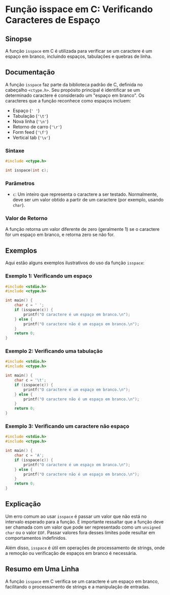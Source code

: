 <!--
Meta Description: # Função isspace em C: Verificando Caracteres de Espaço ## Sinopse A função `isspace` em C é utilizada para verificar se um caractere é um espaço em b...
Meta Keywords: espaço, caractere, isspace, branco, função
-->

# Função isspace em C: Verificando Caracteres de Espaço

## Sinopse
A função `isspace` em C é utilizada para verificar se um caractere é um espaço em branco, incluindo espaços, tabulações e quebras de linha.

## Documentação
A função `isspace` faz parte da biblioteca padrão de C, definida no cabeçalho `<ctype.h>`. Seu propósito principal é identificar se um determinado caractere é considerado um "espaço em branco". Os caracteres que a função reconhece como espaços incluem:

- Espaço (`' '`)
- Tabulação (`'\t'`)
- Nova linha (`'\n'`)
- Retorno de carro (`'\r'`)
- Form feed (`'\f'`)
- Vertical tab (`'\v'`)

### Sintaxe
```c
#include <ctype.h>

int isspace(int c);
```

### Parâmetros
- `c`: Um inteiro que representa o caractere a ser testado. Normalmente, deve ser um valor obtido a partir de um caractere (por exemplo, usando `char`).

### Valor de Retorno
A função retorna um valor diferente de zero (geralmente 1) se o caractere for um espaço em branco, e retorna zero se não for.

## Exemplos
Aqui estão alguns exemplos ilustrativos do uso da função `isspace`:

### Exemplo 1: Verificando um espaço
```c
#include <stdio.h>
#include <ctype.h>

int main() {
    char c = ' ';
    if (isspace(c)) {
        printf("O caractere é um espaço em branco.\n");
    } else {
        printf("O caractere não é um espaço em branco.\n");
    }
    return 0;
}
```

### Exemplo 2: Verificando uma tabulação
```c
#include <stdio.h>
#include <ctype.h>

int main() {
    char c = '\t';
    if (isspace(c)) {
        printf("O caractere é um espaço em branco.\n");
    } else {
        printf("O caractere não é um espaço em branco.\n");
    }
    return 0;
}
```

### Exemplo 3: Verificando um caractere não espaço
```c
#include <stdio.h>
#include <ctype.h>

int main() {
    char c = 'A';
    if (isspace(c)) {
        printf("O caractere é um espaço em branco.\n");
    } else {
        printf("O caractere não é um espaço em branco.\n");
    }
    return 0;
}
```

## Explicação
Um erro comum ao usar `isspace` é passar um valor que não está no intervalo esperado para a função. É importante ressaltar que a função deve ser chamada com um valor que pode ser representado como um `unsigned char` ou o valor `EOF`. Passar valores fora desses limites pode resultar em comportamentos indefinidos.

Além disso, `isspace` é útil em operações de processamento de strings, onde a remoção ou verificação de espaços em branco é necessária.

## Resumo em Uma Linha
A função `isspace` em C verifica se um caractere é um espaço em branco, facilitando o processamento de strings e a manipulação de entradas.